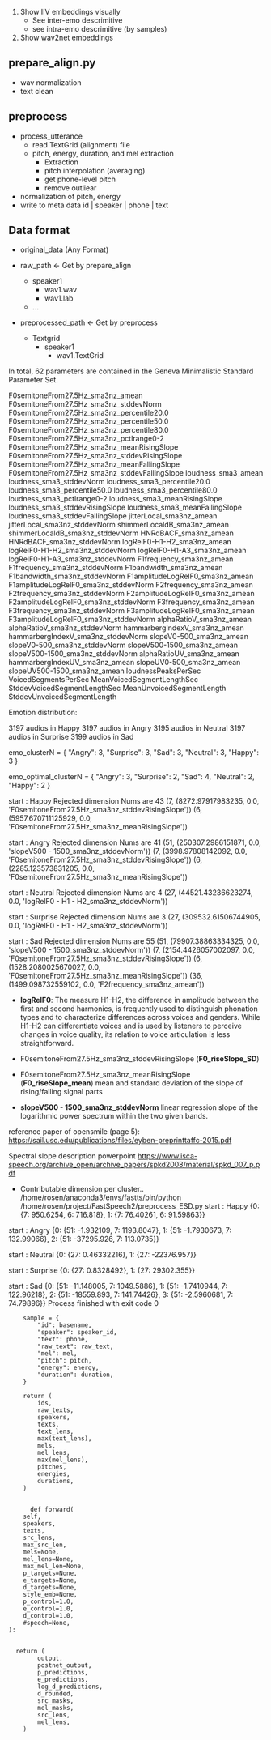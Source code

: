 1. Show IIV embeddings visually
    - See inter-emo descrimitive
    - see intra-emo descrimitive (by samples)
2. Show wav2net embeddings


## prepare_align.py
- wav normalization
- text clean

## preprocess
- process_utterance
    - read TextGrid (alignment) file
    - pitch, energy, duration, and mel extraction
        - Extraction
        - pitch interpolation (averaging)
        - get phone-level pitch
        - remove outliear
- normalization of pitch, energy
- write to meta data 
    id | speaker | phone | text

## Data format
- original_data (Any Format)

- raw_path   <- Get by prepare_align
  - speaker1
    - wav1.wav
    - wav1.lab
  - ...

- preprocessed_path   <- Get by preprocess
  - Textgrid
    - speaker1
      - wav1.TextGrid



In total, 62 parameters are contained in the Geneva
Minimalistic Standard Parameter Set.

F0semitoneFrom27.5Hz_sma3nz_amean
F0semitoneFrom27.5Hz_sma3nz_stddevNorm
F0semitoneFrom27.5Hz_sma3nz_percentile20.0
F0semitoneFrom27.5Hz_sma3nz_percentile50.0
F0semitoneFrom27.5Hz_sma3nz_percentile80.0
F0semitoneFrom27.5Hz_sma3nz_pctlrange0-2
F0semitoneFrom27.5Hz_sma3nz_meanRisingSlope
F0semitoneFrom27.5Hz_sma3nz_stddevRisingSlope
F0semitoneFrom27.5Hz_sma3nz_meanFallingSlope
F0semitoneFrom27.5Hz_sma3nz_stddevFallingSlope
loudness_sma3_amean
loudness_sma3_stddevNorm
loudness_sma3_percentile20.0
loudness_sma3_percentile50.0
loudness_sma3_percentile80.0
loudness_sma3_pctlrange0-2
loudness_sma3_meanRisingSlope
loudness_sma3_stddevRisingSlope
loudness_sma3_meanFallingSlope
loudness_sma3_stddevFallingSlope
jitterLocal_sma3nz_amean
jitterLocal_sma3nz_stddevNorm
shimmerLocaldB_sma3nz_amean
shimmerLocaldB_sma3nz_stddevNorm
HNRdBACF_sma3nz_amean
HNRdBACF_sma3nz_stddevNorm
logRelF0-H1-H2_sma3nz_amean
logRelF0-H1-H2_sma3nz_stddevNorm
logRelF0-H1-A3_sma3nz_amean
logRelF0-H1-A3_sma3nz_stddevNorm
F1frequency_sma3nz_amean
F1frequency_sma3nz_stddevNorm
F1bandwidth_sma3nz_amean
F1bandwidth_sma3nz_stddevNorm
F1amplitudeLogRelF0_sma3nz_amean
F1amplitudeLogRelF0_sma3nz_stddevNorm
F2frequency_sma3nz_amean
F2frequency_sma3nz_stddevNorm
F2amplitudeLogRelF0_sma3nz_amean
F2amplitudeLogRelF0_sma3nz_stddevNorm
F3frequency_sma3nz_amean
F3frequency_sma3nz_stddevNorm
F3amplitudeLogRelF0_sma3nz_amean
F3amplitudeLogRelF0_sma3nz_stddevNorm
alphaRatioV_sma3nz_amean
alphaRatioV_sma3nz_stddevNorm
hammarbergIndexV_sma3nz_amean
hammarbergIndexV_sma3nz_stddevNorm
slopeV0-500_sma3nz_amean
slopeV0-500_sma3nz_stddevNorm
slopeV500-1500_sma3nz_amean
slopeV500-1500_sma3nz_stddevNorm
alphaRatioUV_sma3nz_amean
hammarbergIndexUV_sma3nz_amean
slopeUV0-500_sma3nz_amean
slopeUV500-1500_sma3nz_amean
loudnessPeaksPerSec
VoicedSegmentsPerSec
MeanVoicedSegmentLengthSec
StddevVoicedSegmentLengthSec
MeanUnvoicedSegmentLength
StddevUnvoicedSegmentLength

Emotion distribution: 

3197 audios in Happy
3197 audios in Angry
3195 audios in Neutral
3197 audios in Surprise
3199 audios in Sad

emo_clusterN = {
    "Angry": 3,
    "Surprise": 3,
    "Sad": 3,
    "Neutral": 3,
    "Happy": 3
}

emo_optimal_clusterN = {
    "Angry": 3,
    "Surprise": 2,
    "Sad": 4,
    "Neutral": 2,
    "Happy": 2
}



start : Happy
Rejected dimension Nums are 43
(7, (8272.97917983235, 0.0, 'F0semitoneFrom27.5Hz_sma3nz_stddevRisingSlope'))
(6, (5957.670711125929, 0.0, 'F0semitoneFrom27.5Hz_sma3nz_meanRisingSlope'))


start : Angry
Rejected dimension Nums are 41
(51, (250307.2986151871, 0.0, 'slopeV500 - 1500_sma3nz_stddevNorm'))
(7, (3998.97808142092, 0.0, 'F0semitoneFrom27.5Hz_sma3nz_stddevRisingSlope'))
(6, (2285.123573831205, 0.0, 'F0semitoneFrom27.5Hz_sma3nz_meanRisingSlope'))

start : Neutral
Rejected dimension Nums are 4
(27, (44521.43236623274, 0.0, 'logRelF0 - H1 - H2_sma3nz_stddevNorm'))

start : Surprise
Rejected dimension Nums are 3
(27, (309532.61506744905, 0.0, 'logRelF0 - H1 - H2_sma3nz_stddevNorm'))

start : Sad
Rejected dimension Nums are 55
(51, (79907.38863334325, 0.0, 'slopeV500 - 1500_sma3nz_stddevNorm'))
(7, (2154.4426057002097, 0.0, 'F0semitoneFrom27.5Hz_sma3nz_stddevRisingSlope'))
(6, (1528.2080025670027, 0.0, 'F0semitoneFrom27.5Hz_sma3nz_meanRisingSlope'))
(36, (1499.098732559102, 0.0, 'F2frequency_sma3nz_amean'))


- **logRelF0**: 
The measure H1-H2, the difference in amplitude between the first and second harmonics, is frequently used to distinguish phonation types and to characterize differences across voices and genders. While H1-H2 can differentiate voices and is used by listeners to perceive changes in voice quality, its relation to voice articulation is less straightforward. 

- F0semitoneFrom27.5Hz_sma3nz_stddevRisingSlope (**F0_riseSlope_SD**)
- F0semitoneFrom27.5Hz_sma3nz_meanRisingSlope (**F0_riseSlope_mean**)
mean and standard deviation of the slope of rising/falling signal parts


- **slopeV500 - 1500_sma3nz_stddevNorm**
linear regression slope of the logarithmic power spectrum within the two given bands.


reference paper of opensmile (page 5):
https://sail.usc.edu/publications/files/eyben-preprinttaffc-2015.pdf



Spectral slope description powerpoint
https://www.isca-speech.org/archive_open/archive_papers/spkd2008/material/spkd_007_p.pdf



- Contributable dimension per cluster..
/home/rosen/anaconda3/envs/fastts/bin/python /home/rosen/project/FastSpeech2/preprocess_ESD.py 
start : Happy
{0: {7: 950.6254, 6: 716.818}, 1: {7: 76.40261, 6: 91.59863}}


start : Angry
{0: {51: -1.932109, 7: 1193.8047}, 1: {51: -1.7930673, 7: 132.99066}, 2: {51: -37295.926, 7: 113.0735}}

start : Neutral
{0: {27: 0.46332216}, 1: {27: -22376.957}}

start : Surprise
{0: {27: 0.8328492}, 1: {27: 29302.355}}

start : Sad
{0: {51: -11.148005, 7: 1049.5886}, 1: {51: -1.7410944, 7: 122.96218}, 2: {51: -18559.893, 7: 141.74426}, 3: {51: -2.5960681, 7: 74.79896}}
Process finished with exit code 0


        sample = {
            "id": basename,
            "speaker": speaker_id,
            "text": phone,
            "raw_text": raw_text,
            "mel": mel,
            "pitch": pitch,
            "energy": energy,
            "duration": duration,
        }
        
        return (
            ids,
            raw_texts,
            speakers,
            texts,
            text_lens,
            max(text_lens),
            mels,
            mel_lens,
            max(mel_lens),
            pitches,
            energies,
            durations,
        )


          def forward(
        self,
        speakers,
        texts,
        src_lens,
        max_src_len,
        mels=None,
        mel_lens=None,
        max_mel_len=None,
        p_targets=None,
        e_targets=None,
        d_targets=None,
        style_emb=None,
        p_control=1.0,
        e_control=1.0,
        d_control=1.0,
        #speech=None,
    ):


      return (
            output,
            postnet_output,
            p_predictions,
            e_predictions,
            log_d_predictions,
            d_rounded,
            src_masks,
            mel_masks,
            src_lens,
            mel_lens,
        )

